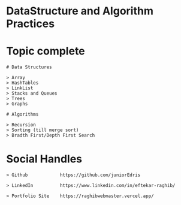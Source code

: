# DataStructure and Algorithm Practices

# Topic complete

    # Data Structures

    > Array
    > HashTables
    > LinkList
    > Stacks and Queues
    > Trees
    > Graphs

    # Algorithms

    > Recursion
    > Sorting (till merge sort)
    > Bradth First/Depth First Search

# Social Handles

    > Github            https://github.com/juniorEdris

    > LinkedIn          https://www.linkedin.com/in/eftekar-raghib/

    > Portfolio Site    https://raghibwebmaster.vercel.app/
